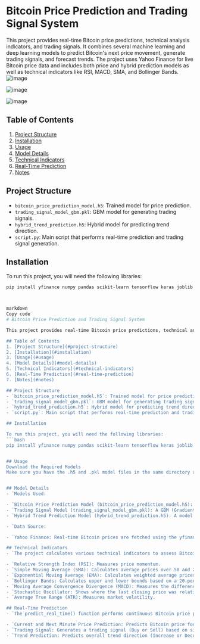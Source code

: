 # Bitcoin Price Prediction and Trading Signal System

This project provides real-time Bitcoin price predictions, technical analysis indicators, and trading signals. It combines several machine learning and deep learning models to predict Bitcoin's next price movement, generate trading signals, and forecast trends. The project uses Yahoo Finance for live Bitcoin price data and includes both price and hybrid prediction models as well as technical indicators like RSI, MACD, SMA, and Bollinger Bands.
![image](https://github.com/user-attachments/assets/ff63754d-a69d-489a-9105-7349bec5722f)

![image](https://github.com/user-attachments/assets/05cd884e-1b4a-432a-8b0a-a82ab6ac96ad)

![image](https://github.com/user-attachments/assets/318035c3-8725-49be-a391-b07e5c966b54)

## Table of Contents
1. [Project Structure](#project-structure)
2. [Installation](#installation)
3. [Usage](#usage)
4. [Model Details](#model-details)
5. [Technical Indicators](#technical-indicators)
6. [Real-Time Prediction](#real-time-prediction)
7. [Notes](#notes)

## Project Structure
- `bitcoin_price_prediction_model.h5`: Trained model for price prediction.
- `trading_signal_model_gbm.pkl`: GBM model for generating trading signals.
- `hybrid_trend_prediction.h5`: Hybrid model for predicting trend direction.
- `script.py`: Main script that performs real-time prediction and trading signal generation.

## Installation

To run this project, you will need the following libraries:
```bash
pip install yfinance numpy pandas scikit-learn tensorflow keras joblib



markdown
Copy code
# Bitcoin Price Prediction and Trading Signal System

This project provides real-time Bitcoin price predictions, technical analysis indicators, and trading signals. It combines several machine learning and deep learning models to predict Bitcoin's next price movement, generate trading signals, and forecast trends. The project uses Yahoo Finance for live Bitcoin price data and includes both price and hybrid prediction models as well as technical indicators like RSI, MACD, SMA, and Bollinger Bands.

## Table of Contents
1. [Project Structure](#project-structure)
2. [Installation](#installation)
3. [Usage](#usage)
4. [Model Details](#model-details)
5. [Technical Indicators](#technical-indicators)
6. [Real-Time Prediction](#real-time-prediction)
7. [Notes](#notes)

## Project Structure
- `bitcoin_price_prediction_model.h5`: Trained model for price prediction.
- `trading_signal_model_gbm.pkl`: GBM model for generating trading signals.
- `hybrid_trend_prediction.h5`: Hybrid model for predicting trend direction.
- `script.py`: Main script that performs real-time prediction and trading signal generation.

## Installation

To run this project, you will need the following libraries:
```bash
pip install yfinance numpy pandas scikit-learn tensorflow keras joblib


## Usage
Download the Required Models
Make sure you have the .h5 and .pkl model files in the same directory as the script.


## Model Details
- `Models Used:

- `Bitcoin Price Prediction Model (bitcoin_price_prediction_model.h5): Uses a time-series model to predict the Bitcoin price for the next minute.
- `Trading Signal Model (trading_signal_model_gbm.pkl): A GBM (Gradient Boosting Machine) that generates trading signals (Buy or Sell) based on technical indicators.
- `Hybrid Trend Prediction Model (hybrid_trend_prediction.h5): A model that uses price predictions and additional features to forecast the overall trend (Increase or Decrease).

- `Data Source:

- `Yahoo Finance: Real-time Bitcoin prices are fetched using the yfinance library, updating every minute.

## Technical Indicators
- `The project calculates various technical indicators to assess Bitcoin’s price action, including:

- `Relative Strength Index (RSI): Measures price momentum.
- `Simple Moving Average (SMA): Calculates average prices over 50 and 200 periods.
- `Exponential Moving Average (EMA): Calculates weighted average prices with a span of 20 periods.
- `Bollinger Bands: Calculates upper and lower bounds based on a 20-period moving average.
- `Moving Average Convergence Divergence (MACD): Measures the difference between short-term and long-term EMAs.
- `Stochastic Oscillator: Shows where the last closing price was relative to the recent high/low range.
- `Average True Range (ATR): Measures market volatility.

## Real-Time Prediction
- `The predict_real_time() function performs continuous Bitcoin price predictions every minute and calculates the following outputs:

- `Current and Next Minute Price Prediction: Predicts Bitcoin price for the current and next minute using price_model.
- `Trading Signal: Generates a trading signal (Buy or Sell) based on signal_model predictions.
- `Trend Prediction: Predicts overall trend direction (Increase or Decrease) using hybrid_model.'''






